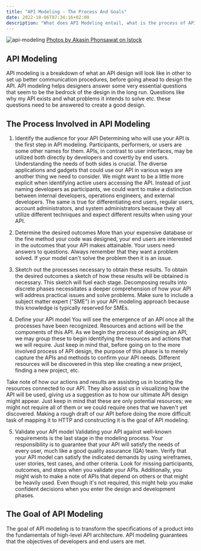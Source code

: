 ```yaml
---
title: "API Modeling - The Process And Goals"
date: 2022-10-06T07:34:16+02:00
description: "What does API Modeling entail, what is the process of API Modeling and what is the goal of API modeling?"
---
```

![api-modeling](../modelling-photo.jpg)
[Photos by Akasin Phonsawat on Istock](https://www.istockphoto.com/portfolio/Me?mediatype=photography)
## API Modeling
API modeling is a breakdown of what an API design will look like in other to set up better communication procedures, before going ahead to design the API. API modeling helps designers answer some very essential questions that seem to be the bedrock of the design in the long run. Questions like why my API exists and what problems it intends to solve etc. these questions need to be answered to create a good design.

## The Process Involved in API Modeling
1. Identify the audience for your API
Determining who will use your API is the first step in API modeling. Participants, performers, or users are some other names for them. APIs, in contrast to user interfaces, may be utilized both directly by developers and covertly by end users. Understanding the needs of both sides is crucial. The diverse applications and gadgets that could use our API in various ways are another thing we need to consider. We might want to be a little more explicit when identifying active users accessing the API. Instead of just naming developers as participants, we could want to make a distinction between internal developers, operations engineers, and external developers. The same is true for differentiating end users, regular users, account administrators, and system administrators because they all utilize different techniques and expect different results when using your API.

2. Determine the desired outcomes
More than your expensive database or the fine method your code was designed, your end users are interested in the outcomes that your API makes attainable. Your users need answers to questions. Always remember that they want a problem solved. If your model can't solve the problem then it is an issue.

3. Sketch out the processes necessary to obtain these results.
To obtain the desired outcomes a sketch of how these results will be obtained is necessary.  This sketch will fuel each stage. Decomposing results into discrete phases necessitates a deeper comprehension of how your API will address practical issues and solve problems. Make sure to include a subject matter expert ("SME") in your API modeling approach because this knowledge is typically reserved for SMEs.

4. Define your API model
You will see the emergence of an API once all the processes have been recognized. Resources and actions will be the components of this API. As we begin the process of designing an API, we may group these to begin identifying the resources and actions that we will require. Just keep in mind that, before going on to the more involved process of API design, the purpose of this phase is to merely capture the APIs and methods to confirm your API needs. Different resources will be discovered in this step like creating a new project, finding a new project, etc.

Take note of how our actions and results are assisting us in locating the resources connected to our API. They also assist us in visualizing how the API will be used, giving us a suggestion as to how our ultimate API design might appear. Just keep in mind that these are only potential resources; we might not require all of them or we could require ones that we haven't yet discovered. Making a rough draft of our API before doing the more difficult task of mapping it to HTTP and constructing it is the goal of API modeling.

5. Validate your API model
Validating your API against well-known requirements is the last stage in the modeling process. Your responsibility is to guarantee that your API will satisfy the needs of every user, much like a good quality assurance (QA) team. Verify that your API model can satisfy the indicated demands by using wireframes, user stories, test cases, and other criteria.
Look for missing participants, outcomes, and steps when you validate your APIs. Additionally, you might wish to make a note of APIs that depend on others or that might be heavily used. Even though it's not required, this might help you make confident decisions when you enter the design and development phases.

## The Goal of API Modeling
The goal of API modeling is to transform the specifications of a product into the fundamentals of high-level API architecture. API modeling guarantees that the objectives of developers and end users are met.